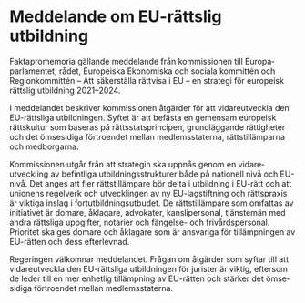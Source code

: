 # Meddelande om EU-rättslig utbildning

Faktapromemoria gällande med­delande från kom­missionen till Europa­parlamentet, rådet, Europeiska Ekono­miska och sociala kommittén och Region­kommittén – Att säker­ställa rättvisa i EU – en strategi för europeisk rättslig utbild­ning 2021–2024.

I meddelandet beskriver kom­missionen åtgärder för att vidare­utveckla den EU-rättsliga utbild­ningen. Syftet är att befästa en gemen­sam europeisk rätts­kultur som baseras på rätts­stats­principen, grund­läggande rättig­heter och det ömse­sidiga förtro­endet mellan medlems­staterna, rätts­tilläm­parna och med­borgarna.

Kommissionen utgår från att strategin ska uppnås genom en vidare­utveckling av befin­tliga utbildnings­strukturer både på nationell nivå och EU-nivå. Det anges att fler rätts­tilläm­pare bör delta i utbild­ning i EU-rätt och att unionens regel­verk och utveck­lingen av ny EU-lagstiftning och rättspraxis är viktiga inslag i fort­utbildnings­utbudet. De rätts­tilläm­pare som omfattas av initia­tivet är domare, åklagare, advokater, kansli­personal, tjänste­män med andra rättsliga uppgifter, notarier och fängelse- och frivårds­personal. Prioritet ska ges domare och åkla­gare som är ansvariga för tillämp­ningen av EU-rätten och dess efter­levnad.

Regeringen välkomnar med­delandet. Frågan om åtgärder som syftar till att vidare­utveckla den EU-rättsliga utbild­ningen för jurister är viktig, eftersom de leder till en mer enhetlig tillämp­ning av EU-rätten och stärker det ömse­sidiga förtro­endet mellan medlems­staterna.
